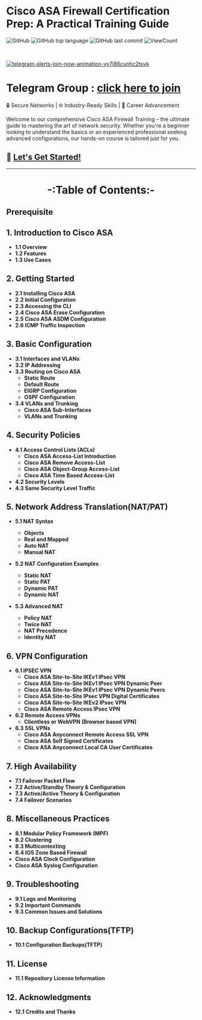 # Cisco ASA Firewall Certification Prep: A Practical Training Guide

![GitHub](https://img.shields.io/github/license/hegdepavankumar/cisco-asa-firewall-training?style=flat)
![GitHub top language](https://img.shields.io/github/languages/top/hegdepavankumar/cisco-asa-firewall-training?style=flat)
![GitHub last commit](https://img.shields.io/github/last-commit/hegdepavankumar/cisco-asa-firewall-training?style=flat)
![ViewCount](https://views.whatilearened.today/views/github/hegdepavankumar/cisco-asa-firewall-training.svg?cache=remove)

<br>

[![telegram-alerts-join-now-animation-vy7i86cunhc2tsvk](https://github.com/hegdepavankumar/VMware-Workstation-Pro-17-Licence-Keys/assets/85627085/fd79e514-376d-4d44-9d1a-48d74ae49930)](https://t.me/resourcehub1)


# Telegram Group : [click here to join](https://t.me/resourcehub1)
🔒 Secure Networks | 🌐 Industry-Ready Skills | 🚀 Career Advancement <br>

Welcome to our comprehensive Cisco ASA Firewall Training – the ultimate guide to mastering the art of network security. Whether you're a beginner looking to understand the basics or an experienced professional seeking advanced configurations, our hands-on course is tailored just for you.




## 🔗 [Let's Get Started!](#)

<hr>

# <p align="center">**-:Table of Contents:-**</p>

<p align="center">
  <strong>
    
## Prerequisite
## 1. Introduction to Cisco ASA
   - 1.1 Overview
   - 1.2 Features
   - 1.3 Use Cases

## 2. Getting Started
   - 2.1 Installing Cisco ASA
   - 2.2 Initial Configuration
   - 2.3 Accessing the CLI
   - 2.4 Cisco ASA Erase Configuration
   - 2.5 Cisco ASA ASDM Configuration
   - 2.6 ICMP Traffic Inspection

## 3. Basic Configuration
   - 3.1 Interfaces and VLANs
   - 3.2 IP Addressing
   - 3.3 Routing on Cisco ASA
       - Static Route
       - Default Route
       - EIGRP Configuration
       - OSPF Configuration    
   - 3.4 VLANs and Trunking
       - Cisco ASA Sub-Interfaces
       -  VLANs and Trunking

## 4. Security Policies
   - 4.1 Access Control Lists (ACLs)
       - Cisco ASA Access-List Introduction
       - Cisco ASA Remove Access-List
       - Cisco ASA Object-Group Access-List
       - Cisco ASA Time Based Access-List
   - 4.2 Security Levels
   - 4.3 Same Security Level Traffic


 ## 5. Network Address Translation(NAT/PAT)
   - 5.1 NAT Syntax
       - Objects
       - Real and Mapped
       - Auto NAT
       - Manual NAT

   - 5.2 NAT Configuration Examples
       - Static NAT
       - Static PAT
       - Dynamic PAT
       - Dynamic NAT

   - 5.3 Advanced NAT
       - Policy NAT
       - Twice NAT
       - NAT Precedence
       - Identity NAT

## 6. VPN Configuration
   - 6.1 IPSEC VPN
       - Cisco ASA Site-to-Site IKEv1 IPsec VPN
       - Cisco ASA Site-to-Site IKEv1 IPsec VPN Dynamic Peer
       - Cisco ASA Site-to-Site IKEv1 IPsec VPN Dynamic Peers
       - Cisco ASA Site-to-Site IPsec VPN Digital Certificates
       - Cisco ASA Site-to-Site IKEv2 IPsec VPN
       - Cisco ASA Remote Access IPsec VPN
   - 6.2 Remote Access VPNs
       - Clientless or WebVPN (Browser based VPN) 
   - 6.3 SSL VPNs
       - Cisco ASA Anyconnect Remote Access SSL VPN
       - Cisco ASA Self Signed Certificates
       - Cisco ASA Anyconnect Local CA User Certificates

## 7. High Availability
   - 7.1 Failover Packet Flow
   - 7.2 Active/Standby Theory & Configuration
   - 7.3 Active/Active Theory & Configuration
   - 7.4 Failover Scenarios

## 8. Miscellaneous Practices
   - 8.1 Modular Policy Framework (MPF)
   - 8.2 Clustering
   - 8.3 Multicontexting
   - 8.4 IOS Zone Based Firewall
   - Cisco ASA Clock Configuration
   - Cisco ASA Syslog Configuration

## 9. Troubleshooting
   - 9.1 Logs and Monitoring
   - 9.2 Important Commands
   - 9.3 Common Issues and Solutions
     
## 10. Backup Configurations(TFTP)
   - 10.1 Configuration Backups(TFTP)

## 11. License
   - 11.1 Repository License Information

## 12. Acknowledgments
   - 12.1 Credits and Thanks

  </strong>
</p>
